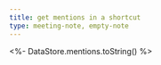 ```yaml
---
title: get mentions in a shortcut
type: meeting-note, empty-note
---
```


<%- DataStore.mentions.toString() %>